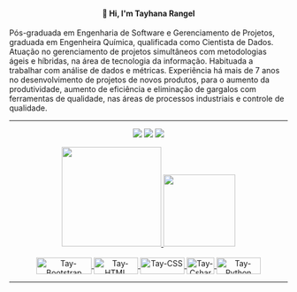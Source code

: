 <h4 align="center">👋 Hi, I'm Tayhana Rangel</h4>
<span align="center">Pós-graduada em Engenharia de Software e Gerenciamento de Projetos, graduada em Engenheira Química, qualificada como Cientista de Dados.
Atuação no gerenciamento de projetos simultâneos com metodologias ágeis e híbridas, na área de tecnologia da informação. Habituada a trabalhar com análise de dados e métricas. 
Experiência há mais de 7 anos no desenvolvimento de projetos de novos produtos, para o aumento da produtividade, aumento de eficiência e eliminação de gargalos com ferramentas de qualidade, nas áreas de processos industriais e controle de qualidade.</span>
<hr>

<div align="center">
 <a href="https://www.linkedin.com/in/tayhanafonseca/" target="_blank"><img src="https://img.shields.io/badge/LinkedIn-0077B5?style=for-the-badge&logo=linkedin&logoColor=white" target="_blank"></a>
 <a href="mailto:tayhanarangel@gmail.com" target="_blank"><img src="https://img.shields.io/badge/Gmail-D14836?style=for-the-badge&logo=gmail&logoColor=white" target="_blank"></a>
 <a href="https://instagram.com/tayrangel_" target="_blank"><img src="https://img.shields.io/badge/Instagram-E4405F?style=for-the-badge&logo=instagram&logoColor=white" target="_blank"></a>
 <p></p>
</div>

<div align="center">
 <a href="https://https://github.com/Tayrangel">
 <img height="180em" src="https://github-readme-stats.vercel.app/api?username=tayrangel&show_icons=true&theme=radical">
 <img height="130em" src="https://github-readme-stats.vercel.app/api/top-langs/?username=tayrangel&layout=compact&langs_count=168&theme=radical">
</div>

<div style="display:inline_block" align="center"><br>
 <img align="center" alt="Tay-Bootstrap" height="30" width="100" src="https://img.shields.io/badge/Bootstrap-563D7C?style=for-the-badge&logo=bootstrap&logoColor=white">
 <img align="center" alt="Tay-HTML" height="30" width="80" src="https://img.shields.io/badge/HTML5-E34F26?style=for-the-badge&logo=html5&logoColor=white">
 <img align="center" alt="Tay-CSS" height="30" width="80" src="https://img.shields.io/badge/CSS3-1572B6?style=for-the-badge&logo=css3&logoColor=white">
 <img align="center" alt="Tay-Csharp" height="30" width="50" src="https://img.shields.io/badge/C%23-239120?style=for-the-badge&logo=c-sharp&logoColor=white">
 <img align="center" alt="Tay-Python" height="30" width="80" src="https://img.shields.io/badge/Python-3776AB?style=for-the-badge&logo=python&logoColor=white">
 <hr>
</div>
